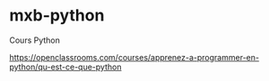 # mxb-python
Cours Python

https://openclassrooms.com/courses/apprenez-a-programmer-en-python/qu-est-ce-que-python
